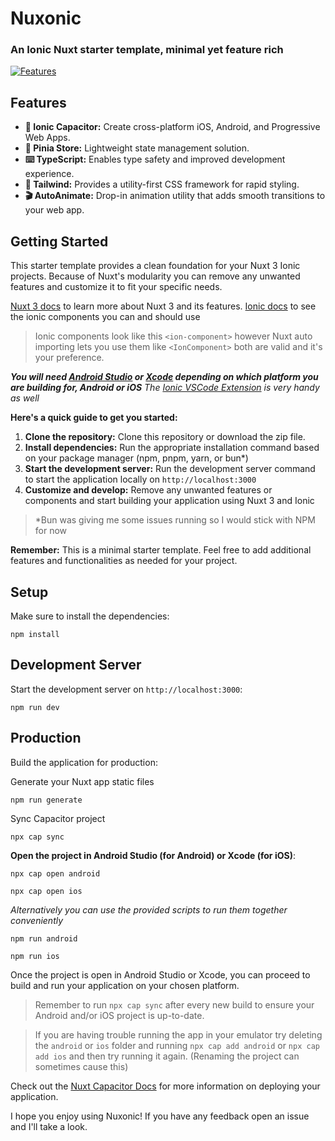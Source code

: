 

# Nuxonic

### An Ionic Nuxt starter template, minimal yet feature rich 
[![Features](https://skillicons.dev/icons?i=nuxt,pinia,typescript,tailwind,npm)](https://skillicons.dev)
## Features 

-   **📱 Ionic Capacitor:** Create cross-platform iOS, Android, and Progressive Web Apps.
-   **🍍 Pinia Store:** Lightweight state management solution. 
-   **⌨️ TypeScript:** Enables type safety and improved development experience.
-   **💨 Tailwind:** Provides a utility-first CSS framework for rapid styling.
-   **🎬 AutoAnimate:** Drop-in animation utility that adds smooth transitions to your web app.

## Getting Started

This starter template provides a clean foundation for your Nuxt 3 Ionic projects. Because of Nuxt's modularity you can remove any unwanted features and customize it to fit your specific needs.

[Nuxt 3 docs](https://nuxt.com/docs/getting-started/introduction) to learn more about Nuxt 3 and its features.
[Ionic docs](https://ionicframework.com/docs/components) to see the ionic components you can and should use

>Ionic components look like this `<ion-component>` however Nuxt auto importing lets you use them like `<IonComponent>` both are valid and it's your preference. 

***You will need [Android Studio](https://developer.android.com/studio) or [Xcode](https://developer.apple.com/xcode/) depending on which platform you are building for, Android or iOS***
*The [Ionic VSCode Extension](https://ionicframework.com/docs/intro/vscode-extension) is very handy as well*

**Here's a quick guide to get you started:**

1.  **Clone the repository:** Clone this repository or download the zip file.
2.  **Install dependencies:** Run the appropriate installation command based on your package manager (npm, pnpm, yarn, or bun*) 
3.  **Start the development server:** Run the development server command to start the application locally on `http://localhost:3000`
4.  **Customize and develop:** Remove any unwanted features or components and start building your application using Nuxt 3 and Ionic
>*Bun was giving me some issues running so I would stick with NPM for now

**Remember:** This is a minimal starter template. Feel free to add additional features and functionalities as needed for your project.

## Setup

Make sure to install the dependencies:

```
npm install
```

## Development Server

Start the development server on `http://localhost:3000`:

```
npm run dev
```

## Production

Build the application for production:

Generate your Nuxt app static files
```
npm run generate
```
Sync Capacitor project
```
npx cap sync
```

**Open the project in Android Studio (for Android) or Xcode (for iOS)**:

```
npx cap open android
```

```
npx cap open ios
```
*Alternatively you can use the provided scripts to run them together conveniently*
```
npm run android
```
```
npm run ios
```
Once the project is open in Android Studio or Xcode, you can proceed to build and run your application on your chosen platform.

> Remember to run `npx cap sync` after every new build to ensure your Android and/or iOS project is up-to-date.

>If you are having trouble running the app in your emulator try deleting the ```android``` or ```ios``` folder and running ```npx cap add android``` or ```npx cap add ios``` and then try running it again. (Renaming the project can sometimes cause this)

Check out the [Nuxt Capacitor Docs](https://ionic.nuxtjs.org/get-started/enabling-capacitor) for more information on deploying your application.

I hope you enjoy using Nuxonic! If you have any feedback open an issue and I'll take a look.